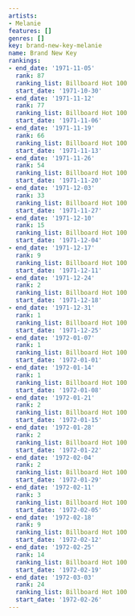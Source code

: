 ```yaml
---
artists:
- Melanie
features: []
genres: []
key: brand-new-key-melanie
name: Brand New Key
rankings:
- end_date: '1971-11-05'
  rank: 87
  ranking_list: Billboard Hot 100
  start_date: '1971-10-30'
- end_date: '1971-11-12'
  rank: 77
  ranking_list: Billboard Hot 100
  start_date: '1971-11-06'
- end_date: '1971-11-19'
  rank: 66
  ranking_list: Billboard Hot 100
  start_date: '1971-11-13'
- end_date: '1971-11-26'
  rank: 54
  ranking_list: Billboard Hot 100
  start_date: '1971-11-20'
- end_date: '1971-12-03'
  rank: 33
  ranking_list: Billboard Hot 100
  start_date: '1971-11-27'
- end_date: '1971-12-10'
  rank: 15
  ranking_list: Billboard Hot 100
  start_date: '1971-12-04'
- end_date: '1971-12-17'
  rank: 9
  ranking_list: Billboard Hot 100
  start_date: '1971-12-11'
- end_date: '1971-12-24'
  rank: 2
  ranking_list: Billboard Hot 100
  start_date: '1971-12-18'
- end_date: '1971-12-31'
  rank: 1
  ranking_list: Billboard Hot 100
  start_date: '1971-12-25'
- end_date: '1972-01-07'
  rank: 1
  ranking_list: Billboard Hot 100
  start_date: '1972-01-01'
- end_date: '1972-01-14'
  rank: 1
  ranking_list: Billboard Hot 100
  start_date: '1972-01-08'
- end_date: '1972-01-21'
  rank: 2
  ranking_list: Billboard Hot 100
  start_date: '1972-01-15'
- end_date: '1972-01-28'
  rank: 2
  ranking_list: Billboard Hot 100
  start_date: '1972-01-22'
- end_date: '1972-02-04'
  rank: 2
  ranking_list: Billboard Hot 100
  start_date: '1972-01-29'
- end_date: '1972-02-11'
  rank: 3
  ranking_list: Billboard Hot 100
  start_date: '1972-02-05'
- end_date: '1972-02-18'
  rank: 9
  ranking_list: Billboard Hot 100
  start_date: '1972-02-12'
- end_date: '1972-02-25'
  rank: 14
  ranking_list: Billboard Hot 100
  start_date: '1972-02-19'
- end_date: '1972-03-03'
  rank: 24
  ranking_list: Billboard Hot 100
  start_date: '1972-02-26'
---
```


